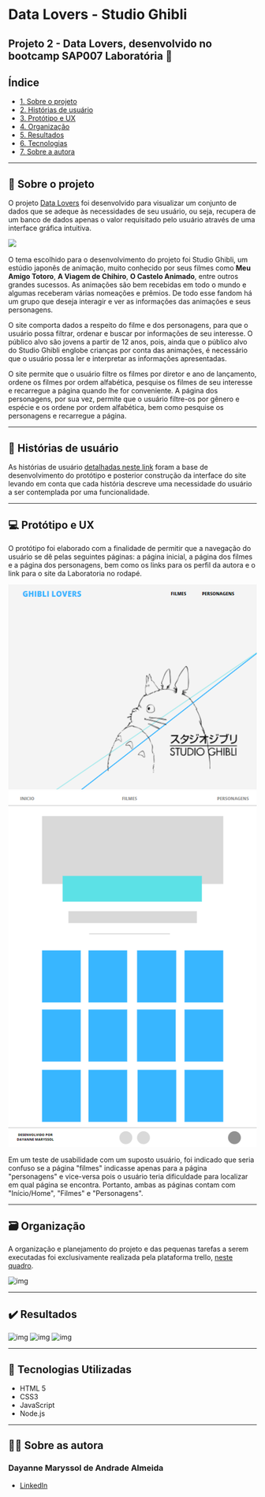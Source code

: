 # Data Lovers - Studio Ghibli

## Projeto 2 - Data Lovers, desenvolvido no bootcamp SAP007 Laboratória :yellow_heart:

## Índice

* [1. Sobre o projeto](#dart-sobre-o-projeto)
* [2. Histórias de usuário](#bookmark_tabs-histórias-de-usuário)
* [3. Protótipo e UX](#computer-protótipo-e-UX)
* [4. Organização](#card_file_box-Organização)
* [5. Resultados](#%EF%B8%8F-resultados)
* [6. Tecnologias](#robot-tecnologias)
* [7. Sobre a autora](#woman_technologist-sobre-a-autora)

---
## :dart: Sobre o projeto 

O projeto [Data Lovers](https://maryssun.github.io/SAP007-data-lovers/) foi desenvolvido para visualizar um conjunto de dados que se adeque às necessidades de seu usuário, ou seja, recupera de um banco de dados apenas o valor requisitado pelo usuário através de uma interface gráfica intuitiva.

![](./src/imagens/gifREADME.gif)

O tema escolhido para o desenvolvimento do projeto foi Studio Ghibli, um estúdio japonês de animação, muito conhecido por seus filmes como **Meu Amigo Totoro**,
**A Viagem de Chihiro**, **O Castelo Animado**, entre outros grandes sucessos.
As animações são bem recebidas em todo o mundo e algumas receberam
várias nomeações e prêmios. De todo esse fandom há um grupo que deseja
interagir e ver as informações das animações e seus personagens.

O site comporta dados a respeito do filme e dos personagens, para que o usuário possa filtrar, ordenar e buscar por informações de seu interesse. O público alvo são jovens a partir de 12 anos, pois, ainda que o público alvo do Studio Ghibli englobe crianças por conta das animações, é necessário que o usuário possa ler e interpretar as informações apresentadas.

O site permite que o usuário filtre os filmes por diretor e ano de lançamento, ordene os filmes por ordem alfabética, pesquise os filmes de seu interesse e recarregue a página quando lhe for conveniente. A página dos personagens, por sua vez, permite que o usuário filtre-os por gênero e espécie e os ordene por ordem alfabética, bem como pesquise os personagens e recarregue a página.

---
## :bookmark_tabs: Histórias de usuário
As histórias de usuário [detalhadas neste link](https://www.canva.com/design/DAE3-YMQvbE/view?utm_content=DAE3-YMQvbE&utm_campaign=designshare&utm_medium=link&utm_source=publishsharelink) foram a base de desenvolvimento do protótipo e posterior construção da interface do site levando em conta que cada história descreve uma necessidade do usuário a ser contemplada por uma funcionalidade.

---
## :computer: Protótipo e UX

O protótipo foi elaborado com a finalidade de permitir que a navegação do usuário se dê pelas seguintes páginas: a página inicial, a página dos filmes e a página dos personagens, bem como os links para os perfil da autora e o link para o site da Laboratoria no rodapé.

![img](./src/images/prototipo-paginicial.png)
![img](./src/images/prototipo-cards.png)

Em um teste de usabilidade com um suposto usuário, foi indicado que seria confuso se a página "filmes" indicasse apenas para a página "personagens" e vice-versa pois o usuário teria dificuldade para localizar em qual página se encontra. Portanto, ambas as páginas contam com "Início/Home", "Filmes" e "Personagens".



---
## :card_file_box: Organização

A organização e planejamento do projeto e das pequenas tarefas a serem executadas foi exclusivamente realizada pela plataforma trello, [neste quadro](https://trello.com/b/jfg3MgmE).

![img](./src/imagens/organiza%C3%A7%C3%A3o.png)

---
## ✔️ Resultados

![img](./src/imagens/tela1.png)
![img](./src/imagens/tela2.png)
![img](./src/imagens/tela3.png)

---
## :robot: Tecnologias Utilizadas

- HTML 5
- CSS3
- JavaScript
- Node.js

---
## :woman_technologist: Sobre as autora

### Dayanne Maryssol de Andrade Almeida

- [LinkedIn](https://www.linkedin.com/in/dayannemaryssol/)
